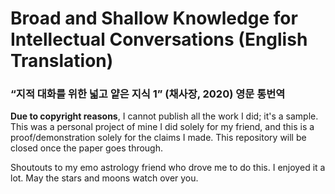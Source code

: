 # Broad and Shallow Knowledge for Intellectual Conversations (English Translation)
### “지적 대화를 위한 넓고 얕은 지식 1” (채사장, 2020) 영문 통번역

**Due to copyright reasons**, I cannot publish all the work I did; it's a sample. This was a personal project of mine I did solely for my friend, and this is a proof/demonstration solely for the claims I made. This repository will be closed once the paper goes through.

Shoutouts to my emo astrology friend who drove me to do this. I enjoyed it a lot. May the stars and moons watch over you.
